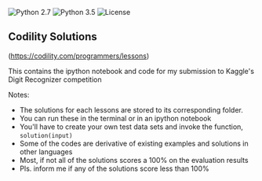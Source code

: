 ![Python 2.7](https://img.shields.io/badge/python-2.7-blue.svg)
![Python 3.5](https://img.shields.io/badge/python-3.5-blue.svg)
![License](https://img.shields.io/badge/license-MIT%20License-blue.svg)
## Codility Solutions
(https://codility.com/programmers/lessons)

This contains the ipython notebook and code for my submission to Kaggle's Digit Recognizer competition

Notes:
 - The solutions for each lessons are stored to its corresponding folder.
 - You can run these in the terminal or in an ipython notebook
 - You'll have to create your own test data sets and invoke the function, `solution(input)`
 - Some of the codes are derivative of existing examples and solutions in other languages
 - Most, if not all of the solutions scores a 100% on the evaluation results
 - Pls. inform me if any of the solutions score less than 100%
